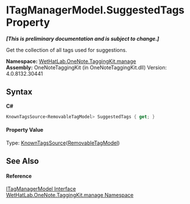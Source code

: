 # ITagManagerModel.SuggestedTags Property 
 _**\[This is preliminary documentation and is subject to change.\]**_

Get the collection of all tags used for suggestions.

**Namespace:**&nbsp;<a href="6c09c3a7-2ecd-33d5-2ed0-acefd996500f">WetHatLab.OneNote.TaggingKit.manage</a><br />**Assembly:**&nbsp;OneNoteTaggingKit (in OneNoteTaggingKit.dll) Version: 4.0.8132.30441

## Syntax

**C#**<br />
``` C#
KnownTagsSource<RemovableTagModel> SuggestedTags { get; }
```


#### Property Value
Type: <a href="7c678dfb-4ca2-101b-c95b-887a6d49afd4">KnownTagsSource</a>(<a href="32406c1b-ec12-fbca-fbfd-c21c82c436eb">RemovableTagModel</a>)

## See Also


#### Reference
<a href="c02647cb-d2dc-8ae2-a61a-b1150828714d">ITagManagerModel Interface</a><br /><a href="6c09c3a7-2ecd-33d5-2ed0-acefd996500f">WetHatLab.OneNote.TaggingKit.manage Namespace</a><br />